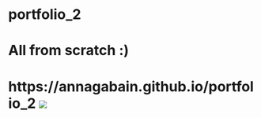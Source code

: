 # portfolio_2
<html>
  <h1> All from scratch :) <h1>
 https://annagabain.github.io/portfolio_2
    
  <img src="https://github.com/annagabain/portfolio_2/blob/main/responsiveness.jpg?raw=true">
</html>

